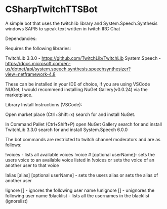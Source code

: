 # CSharpTwitchTTSBot
 
 A simple bot that uses the twitchlib library and System.Speech.Synthesis windows SAPI5 to speak text written in twitch IRC Chat

 Dependancies:

 Requires the following libraries:

 TwitchLib 3.3.0 - https://github.com/TwitchLib/TwitchLib
 System.Speech - https://docs.microsoft.com/en-us/dotnet/api/system.speech.synthesis.speechsynthesizer?view=netframework-4.8

These can be installed in your IDE of choice, if you are using VSCode NUGet, I would recommend installing NuGet Gallery(v0.0.24) via the marketplace.

Library Install Instructions (VSCode):

Open market place (Ctrl+Shift+x)
search for and install NuGet.

In Command Pallet (Ctrl+Shift+P)
open NuGet Gallery
search for and install TwitchLib 3.3.0
search for and install System.Speech 6.0.0


The bot commands are restricted to twitch channel moderators and are as follows:

!voices - lists all available voices
!voice # [optional userName]- sets the users voice to an available voice listed in !voices or sets the voice of an another user to that voice

!alias [alias] [optional userName] - sets the users alias or sets the alias of another user

!ignore [] - ignores the following user name
!unignore [] - unignores the following user name
!blacklist - lists all the usernames in the blacklist (ignorelist)


